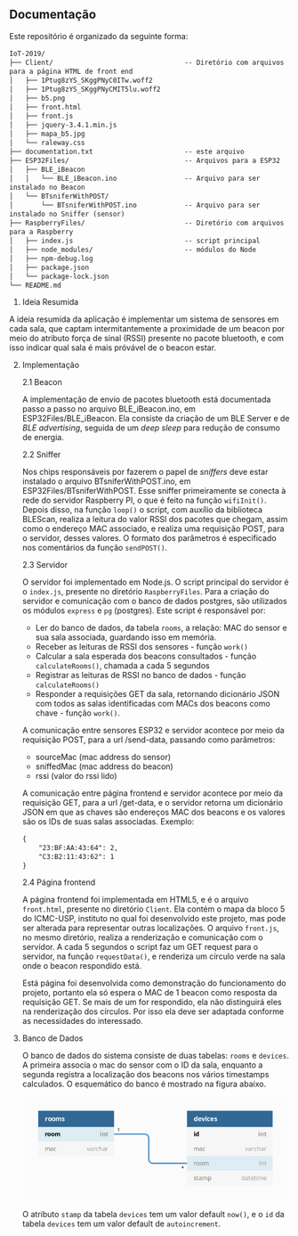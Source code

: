 ## Documentação

Este repositório é organizado da seguinte forma:

```
IoT-2019/
├── Client/									-- Diretório com arquivos para a página HTML de front end
│   ├── 1Ptug8zYS_SKggPNyC0ITw.woff2
│   ├── 1Ptug8zYS_SKggPNyCMIT5lu.woff2
│   ├── b5.png
│   ├── front.html
│   ├── front.js
│   ├── jquery-3.4.1.min.js
│   ├── mapa_b5.jpg
│   └── raleway.css
├── documentation.txt						-- este arquivo
├── ESP32Files/								-- Arquivos para a ESP32
│   ├── BLE_iBeacon 						
│   │   └── BLE_iBeacon.ino 				-- Arquivo para ser instalado no Beacon
│   └── BTsniferWithPOST/	
│       └── BTsniferWithPOST.ino 			-- Arquivo para ser instalado no Sniffer (sensor)
├── RaspberryFiles/							-- Diretório com arquivos para a Raspberry
│   ├── index.js 							-- script principal
│   ├── node_modules/						-- módulos do Node
│   ├── npm-debug.log
│   ├── package.json
│   └── package-lock.json
└── README.md
```

1. Ideia Resumida

A ideia resumida da aplicação é implementar um sistema de sensores em cada sala, que captam intermitantemente a proximidade de um beacon por meio do atributo força de sinal (RSSI) presente no pacote bluetooth, e com isso indicar qual sala é mais próvável de o beacon estar.

2. Implementação
	
	2.1 Beacon

	A implementação de envio de pacotes bluetooth está documentada passo a passo no arquivo BLE_iBeacon.ino, em ESP32Files/BLE_iBeacon. Ela consiste da criação de um BLE Server e de *BLE advertising*, seguida de um *deep sleep* para redução de consumo de energia.

	2.2 Sniffer

	Nos chips responsáveis por fazerem o papel de *sniffers* deve estar instalado o arquivo BTsniferWithPOST.ino, em ESP32Files/BTsniferWithPOST. Esse sniffer primeiramente se conecta à rede do servidor Raspberry PI, o que é feito na função `wifiInit()`. Depois disso, na função `loop()` o script, com auxílio da biblioteca BLEScan, realiza a leitura do valor RSSI dos pacotes que chegam, assim como o endereço MAC associado, e realiza uma requisição POST, para o servidor, desses valores. O formato dos parâmetros é especificado nos comentários da função `sendPOST()`.

	2.3 Servidor

	O servidor foi implementado em Node.js. O script principal do servidor é o `index.js`, presente no diretório `RaspberryFiles`. Para a criação do servidor e comunicação com o banco de dados postgres, são utilizados os módulos `express` e `pg` (postgres). Este script é responsável por:

	-  Ler do banco de dados, da tabela `rooms`, a relação: MAC do sensor e sua sala associada, guardando isso em memória.
	-  Receber as leituras de RSSI dos sensores - função `work()`
	-  Calcular a sala esperada dos beacons consultados - função `calculateRooms()`, chamada a cada 5 segundos
	-  Registrar as leituras de RSSI no banco de dados - função `calculateRooms()`
	-  Responder a requisições GET da sala, retornando dicionário JSON com todos as salas identificadas com MACs dos beacons como chave - função `work()`.

	A comunicação entre sensores ESP32 e servidor acontece por meio da requisição POST, para a url <IPServidor>/send-data, passando como parâmetros:
	- sourceMac (mac address do sensor)
	- sniffedMac (mac address do beacon)
	- rssi (valor do rssi lido)

	A comunicação entre página frontend e servidor acontece por meio da requisição GET, para a url <IPServidor>/get-data, e o servidor retorna um dicionário JSON em que as chaves são endereços MAC dos beacons e os valores são os IDs de suas salas associadas. Exemplo:
	```
	{
		"23:BF:AA:43:64": 2,
		"C3:B2:11:43:62": 1
	}
	```

	2.4 Página frontend

	A página frontend foi implementada em HTML5, e é o arquivo `front.html`, presente no diretório `Client`. Ela contém o mapa da bloco 5 do ICMC-USP, instituto no qual foi desenvolvido este projeto, mas pode ser alterada para representar outras localizações. O arquivo `front.js`, no mesmo diretório, realiza a renderização e comunicação com o servidor. A cada 5 segundos o script faz um GET request para o servidor, na função `requestData()`, e renderiza um círculo verde na sala onde o beacon respondido está.

	Está página foi desenvolvida como demonstração do funcionamento do projeto, portanto ela só espera o MAC de 1 beacon como resposta da requisição GET. Se mais de um for respondido, ela não distinguirá eles na renderização dos círculos. Por isso ela deve ser adaptada conforme as necessidades do interessado.

3. Banco de Dados
	
	O banco de dados do sistema consiste de duas tabelas: `rooms` e `devices`. A primeira associa o mac do sensor com o ID da sala, enquanto a segunda registra a localização dos beacons nos vários timestamps calculados. O esquemático do banco é mostrado na figura abaixo.

	![esquematico](esquema-bd.png)

	O atributo `stamp` da tabela `devices` tem um valor default `now()`, e o `id` da tabela `devices` tem um valor default de `autoincrement`.